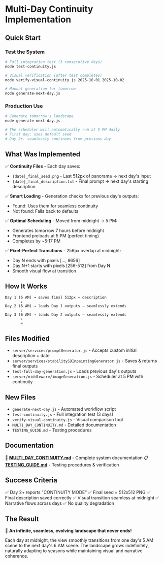 # Multi-Day Continuity Implementation

## Quick Start

### Test the System

```bash
# Full integration test (3 consecutive days)
node test-continuity.js

# Visual verification (after test completes)
node verify-visual-continuity.js 2025-10-01 2025-10-02

# Manual generation for tomorrow
node generate-next-day.js
```

### Production Use

```bash
# Generate tomorrow's landscape
node generate-next-day.js

# The scheduler will automatically run at 5 PM daily
# First day: uses default seed
# Day 2+: seamlessly continues from previous day
```

## What Was Implemented

✅ **Continuity Files** - Each day saves:
- `{date}_final_seed.png` - Last 512px of panorama → next day's input
- `{date}_final_description.txt` - Final prompt → next day's starting description

✅ **Smart Loading** - Generation checks for previous day's outputs:
- Found: Uses them for seamless continuity
- Not found: Falls back to defaults

✅ **Optimal Scheduling** - Moved from midnight → 5 PM:
- Generates tomorrow 7 hours before midnight
- Frontend preloads at 5 PM (perfect timing)
- Completes by ~5:17 PM

✅ **Pixel-Perfect Transitions** - 256px overlap at midnight:
- Day N ends with pixels [..., 6656]
- Day N+1 starts with pixels [256-512] from Day N
- Smooth visual flow at transition

## How It Works

```
Day 1 (5 AM) → saves final 512px + description
       ↓
Day 2 (6 AM) → loads Day 1 outputs → seamlessly extends
       ↓
Day 3 (6 AM) → loads Day 2 outputs → seamlessly extends
       ↓
       ∞
```

## Files Modified

- `server/services/promptGenerator.js` - Accepts custom initial description + date
- `server/services/stabilitySDInpaintingGenerator.js` - Saves & returns final outputs
- `test-full-day-generation.js` - Loads previous day's outputs
- `server/middleware/imageGeneration.js` - Scheduler at 5 PM with continuity

## New Files

- `generate-next-day.js` - Automated workflow script
- `test-continuity.js` - Full integration test (3 days)
- `verify-visual-continuity.js` - Visual comparison tool
- `MULTI_DAY_CONTINUITY.md` - Detailed documentation
- `TESTING_GUIDE.md` - Testing procedures

## Documentation

📖 **[MULTI_DAY_CONTINUITY.md](MULTI_DAY_CONTINUITY.md)** - Complete system documentation
📋 **[TESTING_GUIDE.md](TESTING_GUIDE.md)** - Testing procedures & verification

## Success Criteria

✅ Day 2+ reports "CONTINUITY MODE"
✅ Final seed = 512x512 PNG
✅ Final description saved correctly
✅ Visual transition seamless at midnight
✅ Narrative flows across days
✅ No quality degradation

## The Result

🌄 **An infinite, seamless, evolving landscape that never ends!**

Each day at midnight, the view smoothly transitions from one day's 5 AM scene to the next day's 6 AM scene. The landscape grows indefinitely, naturally adapting to seasons while maintaining visual and narrative coherence.
